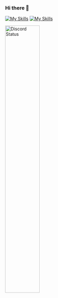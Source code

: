 ### Hi there 👋

[![My Skills](https://skills.thijs.gg/icons?i=html,css,mysql,php,js,java)](https://skills.thijs.gg)
[![My Skills](https://skills.thijs.gg/icons?i=cloudflare,discord,premiere,aftereffects)](https://skills.thijs.gg)

<img src="https://lanyard.cnrad.dev/api/685845264417816611?bg=202225&borderRadius=13px" width="47%" alt="Discord Status">
